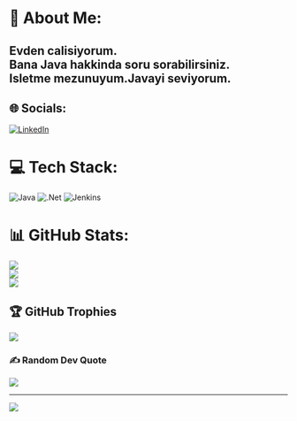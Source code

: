 # 💫 About Me:
Evden calisiyorum.<br>Bana Java hakkinda soru sorabilirsiniz.<br>Isletme mezunuyum.Javayi seviyorum.
---


## 🌐 Socials:
[![LinkedIn](https://img.shields.io/badge/LinkedIn-%230077B5.svg?logo=linkedin&logoColor=white)](https://linkedin.com/in/https://www.linkedin.com/in/leyya-mehmet/) 

# 💻 Tech Stack:
![Java](https://img.shields.io/badge/java-%23ED8B00.svg?style=for-the-badge&logo=java&logoColor=white) ![.Net](https://img.shields.io/badge/.NET-5C2D91?style=for-the-badge&logo=.net&logoColor=white) ![Jenkins](https://img.shields.io/badge/jenkins-%232C5263.svg?style=for-the-badge&logo=jenkins&logoColor=white)
# 📊 GitHub Stats:
![](https://github-readme-stats.vercel.app/api?username=Sibel26&theme=onedark&hide_border=false&include_all_commits=false&count_private=true)<br/>
![](https://github-readme-streak-stats.herokuapp.com/?user=Sibel26&theme=onedark&hide_border=false)<br/>
![](https://github-readme-stats.vercel.app/api/top-langs/?username=Sibel26&theme=onedark&hide_border=false&include_all_commits=false&count_private=true&layout=compact)

## 🏆 GitHub Trophies
![](https://github-profile-trophy.vercel.app/?username=Sibel26&theme=radical&no-frame=false&no-bg=true&margin-w=4)

### ✍️ Random Dev Quote
![](https://quotes-github-readme.vercel.app/api?type=horizontal&theme=radical)

---
[![](https://visitcount.itsvg.in/api?id=Sibel26&icon=0&color=0)](https://visitcount.itsvg.in)

<!-- Proudly created with GPRM ( https://gprm.itsvg.in ) -->















